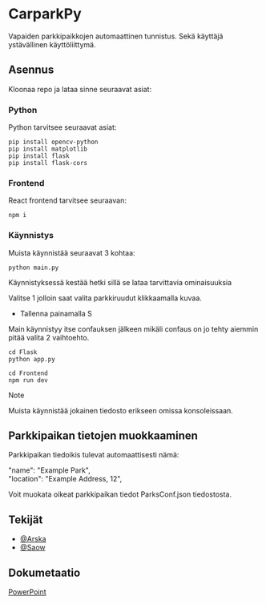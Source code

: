# CarparkPy

Vapaiden parkkipaikkojen automaattinen tunnistus. Sekä käyttäjä ystävällinen käyttöliittymä.

## Asennus

Kloonaa repo ja lataa sinne seuraavat asiat:

### Python

Python tarvitsee seuraavat asiat:

```
pip install opencv-python
pip install matplotlib
pip install flask
pip install flask-cors
```

### Frontend

React frontend tarvitsee seuraavan:

```
npm i
```

### Käynnistys

Muista käynnistää seuraavat 3 kohtaa:

```
python main.py
```

Käynnistyksessä kestää hetki sillä se lataa tarvittavia ominaisuuksia

Valitse 1 jolloin saat valita parkkiruudut klikkaamalla kuvaa.

- Tallenna painamalla S

Main käynnistyy itse confauksen jälkeen mikäli confaus on jo tehty aiemmin pitää valita 2 vaihtoehto.

```
cd Flask
python app.py
```

```
cd Frontend
npm run dev
```

> [!NOTE]  
> Muista käynnistää jokainen tiedosto erikseen omissa konsoleissaan.

## Parkkipaikan tietojen muokkaaminen

Parkkipaikan tiedoikis tulevat automaattisesti nämä:

"name": "Example Park",<br>"location": "Example Address, 12",

Voit muokata oikeat parkkipaikan tiedot ParksConf.json tiedostosta.

## Tekijät

- [@Arska](https://www.github.com/arskakoo)
- [@Saow](https://www.github.com/saow)

## Dokumetaatio

[PowerPoint](https://shorturl.at/oEK6C)
